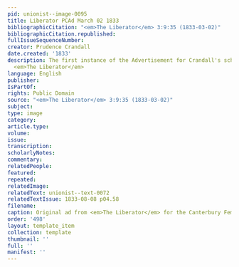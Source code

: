 ```yaml
---
pid: unionist--image-0095
title: Liberator PCAd March 02 1833
bibliographicCitation: "<em>The Liberator</em> 3:9:35 (1833-03-02)"
bibliographicCitation.republished: 
fullIssueSequenceNumber: 
creator: Prudence Crandall
date.created: '1833'
description: The first instance of the Advertisement for Crandall's school run in
  <em>The Liberator</em>
language: English
publisher: 
IsPartOf: 
rights: Public Domain
source: "<em>The Liberator</em> 3:9:35 (1833-03-02)"
subject: 
type: image
category: 
article.type: 
volume: 
issue: 
transcription: 
scholarlyNotes: 
commentary: 
relatedPeople: 
featured: 
repeated: 
relatedImage: 
relatedText: unionist--text-0072
relatedTextIssue: 1833-08-08 p04.58
filename: 
caption: Original ad from <em>The Liberator</em> for the Canterbury Female Academy.
order: '498'
layout: template_item
collection: template
thumbnail: ''
full: ''
manifest: ''
---
```

